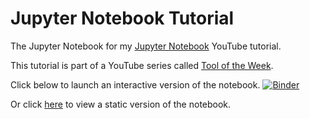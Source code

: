 # Jupyter Notebook Tutorial
The Jupyter Notebook for my [Jupyter Notebook](https://www.youtube.com/watch?v=3M4T3_uGLsk) YouTube tutorial.

This tutorial is part of a YouTube series called [Tool of the Week](https://www.youtube.com/watch?v=NFJ0ud30mbA&list=PLMgDVIa0Pg8Uhyyv2UcxAeee9dmCAW-yl).

Click below to launch an interactive version of the notebook.
[![Binder](https://mybinder.org/badge_logo.svg)](https://mybinder.org/v2/gh/MeLikeyCode/ToolOfTheWeekJupyterNotebook/master)

Or click [here](https://github.com/MeLikeyCode/ToolOfTheWeekJupyterNotebook/blob/master/JupyterLab.ipynb) to view a static version of the notebook.

